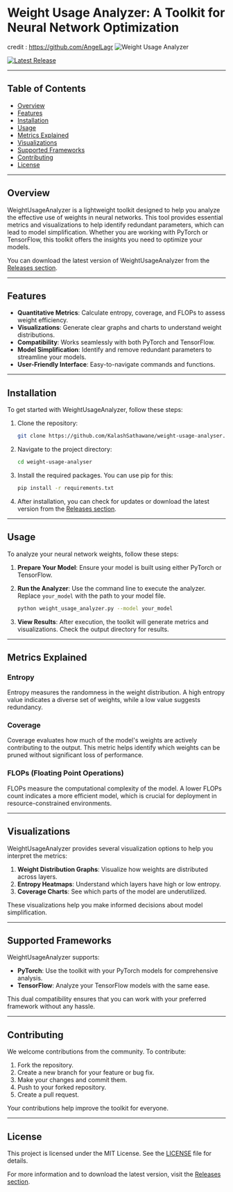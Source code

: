 # Weight Usage Analyzer: A Toolkit for Neural Network Optimization
credit : https://github.com/AngelLagr
![Weight Usage Analyzer](https://img.shields.io/badge/Weight%20Usage%20Analyzer-Toolkit-blue)

[![Latest Release](https://img.shields.io/github/v/release/KalashSathawane/weight-usage-analyser)](https://github.com/KalashSathawane/weight-usage-analyser/releases)

---

## Table of Contents

- [Overview](#overview)
- [Features](#features)
- [Installation](#installation)
- [Usage](#usage)
- [Metrics Explained](#metrics-explained)
- [Visualizations](#visualizations)
- [Supported Frameworks](#supported-frameworks)
- [Contributing](#contributing)
- [License](#license)

---

## Overview

WeightUsageAnalyzer is a lightweight toolkit designed to help you analyze the effective use of weights in neural networks. This tool provides essential metrics and visualizations to help identify redundant parameters, which can lead to model simplification. Whether you are working with PyTorch or TensorFlow, this toolkit offers the insights you need to optimize your models.

You can download the latest version of WeightUsageAnalyzer from the [Releases section](https://github.com/KalashSathawane/weight-usage-analyser/releases).

---

## Features

- **Quantitative Metrics**: Calculate entropy, coverage, and FLOPs to assess weight efficiency.
- **Visualizations**: Generate clear graphs and charts to understand weight distributions.
- **Compatibility**: Works seamlessly with both PyTorch and TensorFlow.
- **Model Simplification**: Identify and remove redundant parameters to streamline your models.
- **User-Friendly Interface**: Easy-to-navigate commands and functions.

---

## Installation

To get started with WeightUsageAnalyzer, follow these steps:

1. Clone the repository:

   ```bash
   git clone https://github.com/KalashSathawane/weight-usage-analyser.git
   ```

2. Navigate to the project directory:

   ```bash
   cd weight-usage-analyser
   ```

3. Install the required packages. You can use pip for this:

   ```bash
   pip install -r requirements.txt
   ```

4. After installation, you can check for updates or download the latest version from the [Releases section](https://github.com/KalashSathawane/weight-usage-analyser/releases).

---

## Usage

To analyze your neural network weights, follow these steps:

1. **Prepare Your Model**: Ensure your model is built using either PyTorch or TensorFlow.

2. **Run the Analyzer**: Use the command line to execute the analyzer. Replace `your_model` with the path to your model file.

   ```bash
   python weight_usage_analyzer.py --model your_model
   ```

3. **View Results**: After execution, the toolkit will generate metrics and visualizations. Check the output directory for results.

---

## Metrics Explained

### Entropy

Entropy measures the randomness in the weight distribution. A high entropy value indicates a diverse set of weights, while a low value suggests redundancy.

### Coverage

Coverage evaluates how much of the model's weights are actively contributing to the output. This metric helps identify which weights can be pruned without significant loss of performance.

### FLOPs (Floating Point Operations)

FLOPs measure the computational complexity of the model. A lower FLOPs count indicates a more efficient model, which is crucial for deployment in resource-constrained environments.

---

## Visualizations

WeightUsageAnalyzer provides several visualization options to help you interpret the metrics:

1. **Weight Distribution Graphs**: Visualize how weights are distributed across layers.
2. **Entropy Heatmaps**: Understand which layers have high or low entropy.
3. **Coverage Charts**: See which parts of the model are underutilized.

These visualizations help you make informed decisions about model simplification.

---

## Supported Frameworks

WeightUsageAnalyzer supports:

- **PyTorch**: Use the toolkit with your PyTorch models for comprehensive analysis.
- **TensorFlow**: Analyze your TensorFlow models with the same ease.

This dual compatibility ensures that you can work with your preferred framework without any hassle.

---

## Contributing

We welcome contributions from the community. To contribute:

1. Fork the repository.
2. Create a new branch for your feature or bug fix.
3. Make your changes and commit them.
4. Push to your forked repository.
5. Create a pull request.

Your contributions help improve the toolkit for everyone.

---

## License

This project is licensed under the MIT License. See the [LICENSE](LICENSE) file for details.

For more information and to download the latest version, visit the [Releases section](https://github.com/KalashSathawane/weight-usage-analyser/releases).
